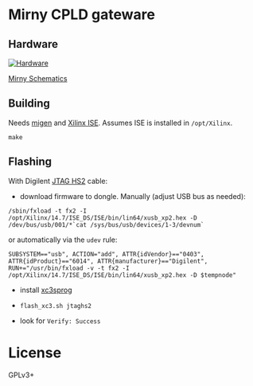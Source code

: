 # Mirny CPLD gateware

## Hardware

[![Hardware](https://github.com/sinara-hw/mirny/wiki/Mirny_v1.0_top_small.jpg)](https://github.com/sinara-hw/mirny/wiki)

[Mirny Schematics](https://github.com/sinara-hw/mirny/releases)

## Building

Needs [migen](https://github.com/m-labs/migen) and [Xilinx ISE](https://www.xilinx.com/products/design-tools/ise-design-suite.html). Assumes ISE is installed in ``/opt/Xilinx``.

```
make
```

## Flashing

With Digilent [JTAG HS2](https://store.digilentinc.com/jtag-hs2-programming-cable/) cable:

  - download firmware to dongle. Manually (adjust USB bus as needed):
  ```
  /sbin/fxload -t fx2 -I /opt/Xilinx/14.7/ISE_DS/ISE/bin/lin64/xusb_xp2.hex -D /dev/bus/usb/001/*`cat /sys/bus/usb/devices/1-3/devnum`
  ```
  or automatically via the ``udev`` rule:
  ```
  SUBSYSTEM=="usb", ACTION="add", ATTR{idVendor}=="0403", ATTR{idProduct}=="6014", ATTR{manufacturer}=="Digilent", RUN+="/usr/bin/fxload -v -t fx2 -I /opt/Xilinx/14.7/ISE_DS/ISE/bin/lin64/xusb_xp2.hex -D $tempnode"
  ```

  - install [xc3sprog](http://xc3sprog.sourceforge.net/)

  - ``flash_xc3.sh jtaghs2``

  - look for ``Verify: Success``


# License

GPLv3+
